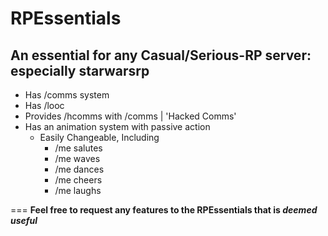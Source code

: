 # RPEssentials
An essential for any Casual/Serious-RP server: especially starwarsrp
---
* Has /comms system
* Has /looc 
* Provides /hcomms with /comms | 'Hacked Comms'
* Has an animation system with passive action
	* Easily Changeable, Including
		* /me salutes
		* /me waves
		* /me dances
		* /me cheers
		* /me laughs
		
===
**Feel free to request any features to the RPEssentials that is _deemed useful_**


